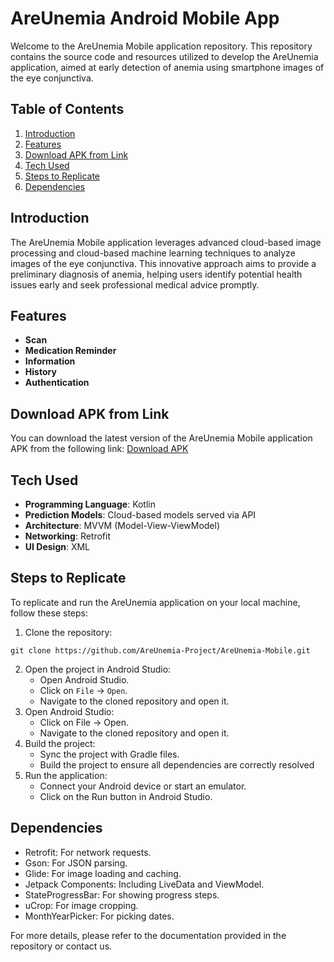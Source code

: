 # AreUnemia Android Mobile App

Welcome to the AreUnemia Mobile application repository. This repository contains the source code and resources utilized to develop the AreUnemia application, aimed at early detection of anemia using smartphone images of the eye conjunctiva.

## Table of Contents

1. [Introduction](#introduction)
2. [Features](#key-features)
3. [Download APK from Link](#download-apk-from-link)
4. [Tech Used](#tech-used)
5. [Steps to Replicate](#steps-to-replicate)
6. [Dependencies](#dependencies)

## Introduction

The AreUnemia Mobile application leverages advanced cloud-based image processing and cloud-based machine learning techniques to analyze images of the eye conjunctiva. This innovative approach aims to provide a preliminary diagnosis of anemia, helping users identify potential health issues early and seek professional medical advice promptly.

## Features

- **Scan**
- **Medication Reminder**
- **Information**
- **History**
- **Authentication**

## Download APK from Link

You can download the latest version of the AreUnemia Mobile application APK from the following link:
[Download APK](https://www.dropbox.com/scl/fi/vlkf7vdl5ix983qx557v8/AreUnemia.apk?rlkey=c1zy841y71qcifq0nv9d9ydc4&st=iosa9t07&dl=1)

## Tech Used

- **Programming Language**: Kotlin
- **Prediction Models**: Cloud-based models served via API
- **Architecture**: MVVM (Model-View-ViewModel)
- **Networking**: Retrofit
- **UI Design**: XML

## Steps to Replicate

To replicate and run the AreUnemia application on your local machine, follow these steps:

1. Clone the repository:
```
git clone https://github.com/AreUnemia-Project/AreUnemia-Mobile.git
```
2. Open the project in Android Studio:
   - Open Android Studio.
   - Click on `File` -> `Open`.
   - Navigate to the cloned repository and open it.
3. Open Android Studio:
   - Click on File -> Open.
   - Navigate to the cloned repository and open it.
4. Build the project:
   - Sync the project with Gradle files.
   - Build the project to ensure all dependencies are correctly resolved
5. Run the application:
   - Connect your Android device or start an emulator.
   - Click on the Run button in Android Studio.

## Dependencies

- Retrofit: For network requests.
- Gson: For JSON parsing.
- Glide: For image loading and caching.
- Jetpack Components: Including LiveData and ViewModel.
- StateProgressBar: For showing progress steps.
- uCrop: For image cropping.
- MonthYearPicker: For picking dates.

For more details, please refer to the documentation provided in the repository or contact us.

